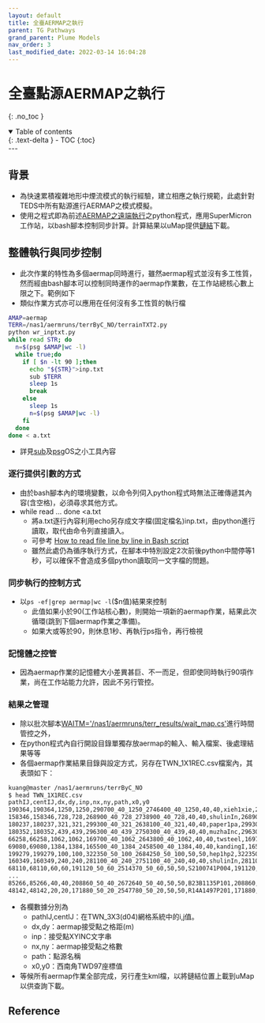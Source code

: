 ```yaml
---
layout: default
title: 全臺AERMAP之執行
parent: TG Pathways
grand_parent: Plume Models
nav_order: 3
last_modified_date: 2022-03-14 16:04:28
---
```

# 全臺點源AERMAP之執行
{: .no_toc }

<details open markdown="block">
  <summary>
    Table of contents
  </summary>
  {: .text-delta }
- TOC
{:toc}
</details>
---

## 背景
- 為快速累積複雜地形中煙流模式的執行經驗，建立相應之執行規範，此處針對TEDS中所有點源進行AERMAP之模式模擬。
- 使用之程式即為前述[AERMAP之遠端執行](https://sinotec2.github.io/Focus-on-Air-Quality/PlumeModels/Terrain/aermap_caas/)之python程式，應用SuperMicron工作站，以bash腳本控制同步計算。計算結果以uMap提供[鏈結](http://umap.openstreetmap.fr/zh/map/taiwan-aermap_11-points_730878#7/23.671/121.084)下載。

## 整體執行與同步控制
- 此次作業的特性為多個aermap同時進行，雖然aermap程式並沒有多工性質，然而經由bash腳本可以控制同時運作的aermap作業數，在工作站總核心數上限之下。範例如下
- 類似作業方式亦可以應用在任何沒有多工性質的執行檔

```bash
AMAP=aermap
TERR=/nas1/aermruns/terrByC_NO/terrainTXT2.py
python wr_inptxt.py
while read STR; do
  n=$(psg $AMAP|wc -l)
  while true;do
    if [ $n -lt 90 ];then
      echo "${STR}">inp.txt
      sub $TERR
      sleep 1s
      break
    else
      sleep 1s
      n=$(psg $AMAP|wc -l)
    fi
  done
done < a.txt
```
- 詳見[sub](/Focus-on-Air-Quality/utilities/OperationSystem/unix_tools/#sub)及[psg](/Focus-on-Air-Quality/utilities/OperationSystem/unix_tools/#psg)OS之小工具內容

### 逐行提供引數的方式
- 由於bash腳本內的環境變數，以命令列伺入python程式時無法正確傳遞其內容(含空格)，必須尋求其他方式。
- while read ... done <a.txt 
  - 將a.txt逐行內容利用echo另存成文字檔(固定檔名)inp.txt，由python進行讀取，取代由命令列直接讀入。
  - 可參考 [How to read file line by line in Bash script](https://linuxhint.com/read_file_line_by_line_bash/)
  - 雖然此處仍為循序執行方式，在腳本中特別設定2次前後python中間停等1秒，可以確保不會造成多個python讀取同一文字檔的問題。

### 同步執行的控制方式
- 以`ps -ef|grep aermap|wc -l`($n值)結果來控制
  - 此值如果小於90(工作站核心數)，則開始一項新的aermap作業，結果此次循環(跳到下個aermap作業之準備)。
  - 如果大或等於90，則休息1秒、再執行ps指令，再行檢視

### 記憶體之控管
- 因為aermap作業的記憶體大小差異甚巨、不一而足，但即使同時執行90項作業，尚在工作站能力允許，因此不另行管控。

### 結果之管理
- 除以批次腳本[WAITM='/nas1/aermruns/terr_results/wait_map.cs']()進行時間管控之外，
- 在python程式內自行開設目錄單獨存放aermap的輸入、輸入檔案、後處理結果等等
- 各個aermap作業結果目錄與設定方式，另存在TWN_1X1REC.csv檔案內，其表頭如下：

```bash
kuang@master /nas1/aermruns/terrByC_NO
$ head TWN_1X1REC.csv
pathIJ,centIJ,dx,dy,inp,nx,ny,path,x0,y0
190364,190364,1250,1250,290700_40_1250_2746400_40_1250,40,40,xieh1xie,290700,2746400
158346,158346,728,728,268900_40_728_2738900_40_728,40,40,shulinIn,268900,2738900
180237,180237,321,321,299300_40_321_2638100_40_321,40,40,paper1pa,299300,2638100
180352,180352,439,439,296300_40_439_2750300_40_439,40,40,muzhaInc,296300,2750300
66258,66258,1062,1062,169700_40_1062_2643800_40_1062,40,40,twsteel,169700,2643800
69080,69080,1384,1384,165500_40_1384_2458500_40_1384,40,40,kandingI,165500,2458500
199279,199279,100,100,322350_50_100_2684250_50_100,50,50,hep1hp2,322350,2684250
160349,160349,240,240,281100_40_240_2751100_40_240,40,40,shulinIn,281100,2751100
68110,68110,60,60,191120_50_60_2514370_50_60,50,50,S2100741P004,191120,2514370
...
85266,85266,40,40,208860_50_40_2672640_50_40,50,50,B23B1135P101,208860,2672640
48142,48142,20,20,171880_50_20_2547780_50_20,50,50,R14A1497P201,171880,2547780
```
- 各欄數據分別為
  - pathIJ,centIJ：在TWN_3X3(d04)網格系統中的i,j值。  
  - dx,dy：aermap接受點之格距(m)
  - inp：接受點XYINC文字串
  - nx,ny：aermap接受點之格數
  - path：點源名稱
  - x0,y0：西南角TWD97座標值
- 等候所有aermap作業全部完成，另行產生kml檔，以將鏈結位置上載到uMap以供查詢下載。


## Reference